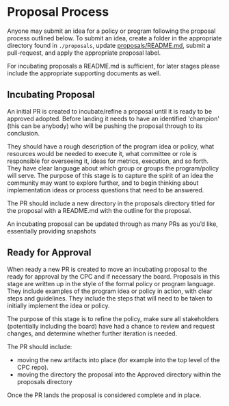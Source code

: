 # Proposal Process

Anyone may submit an idea for a policy or program following the proposal process outlined below. To submit an idea, create a folder in the appropriate
directory found in `./proposals`, update [proposals/README.md](./README.md), submit a pull-request, and apply the appropriate proposal label.

For incubating proposals a README.md is sufficient, for later stages please include the appropriate supporting documents as well.

## Incubating Proposal

An initial PR is created to incubate/refine a proposal until it is ready to be approved adopted. Before landing it needs to have
an identified 'champion' (this can be anybody) who will be pushing the proposal through to its conclusion.

They should have a rough description of the program idea or policy, what resources would be needed to execute it, what committee or role
is responsible for overseeing it, ideas for metrics, execution, and so forth. They have clear language about which group or groups
the program/policy will serve. The purpose of this stage is to capture the spirit of an idea the community may want to explore
further, and to begin thinking about implementation ideas or process questions that need to be answered. 

The PR should include a new directory in the proposals directory titled for the proposal with a README.md with the outline 
for the proposal.

An incubating proposal can be updated through as many PRs as you’d like, essentially providing snapshots

## Ready for Approval

When ready a new PR is created to move an incubating proposal to the ready for approval by the CPC and if necessary the board.
Proposals in this stage are written up in the style of the formal policy or program language. They include examples of the
program idea or policy in action, with clear steps and guidelines. They include the steps that will need to be taken to
initially implement the idea or policy. 

The purpose of this stage is to refine the policy, make sure all
stakeholders (potentially including the board) have had a chance to review and request changes, and determine whether further iteration is needed. 

The PR should include:
  * moving the new artifacts into place (for example into the top level of the CPC repo). 
  * moving the directory the proposal into the Approved directory within the proposals directory
  
Once the PR lands the proposal is considered complete and in place.
